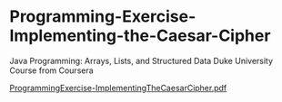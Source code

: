 # Programming-Exercise-Implementing-the-Caesar-Cipher
Java Programming: Arrays, Lists, and Structured Data Duke University Course from Coursera


[ProgrammingExercise-ImplementingTheCaesarCipher.pdf](https://github.com/PricelessCodes/Programming-Exercise-Implementing-the-Caesar-Cipher/files/9675904/ProgrammingExercise-ImplementingTheCaesarCipher.pdf)
